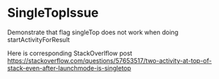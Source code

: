 # SingleTopIssue
Demonstrate that flag singleTop does not work when doing startActivityForResult

Here is corresponding StackOverlflow post
https://stackoverflow.com/questions/57653517/two-activity-at-top-of-stack-even-after-launchmode-is-singletop
